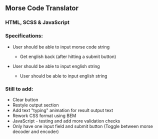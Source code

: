 ## Morse Code Translator

### HTML, SCSS & JavaScript

### Specifications:

- User should be able to input morse code string
    - Get english back (after hitting a submit button)

- User should be able to input english string
    - User should be able to input english string

### Still to add:

- Clear button
- Restyle output section
- Add text "typing" animation for result output text
- Rework CSS format using BEM
- JavaScript - testing and add more validation checks
- Only have one input field and submit button (Toggle between morse decoder and encoder)